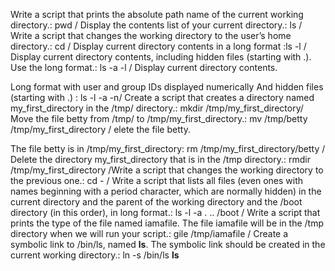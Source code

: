 Write a script that prints the absolute path name of the current working directory.: pwd / Display the contents list of your current directory.: ls / Write a script that changes the working directory to the user’s home directory.: cd / Display current directory contents in a long format :ls -l / Display current directory contents, including hidden files (starting with .). Use the long format.: ls -a -l / Display current directory contents.

Long format
with user and group IDs displayed numerically
And hidden files (starting with .) : ls -l -a -n/ Create a script that creates a directory named my_first_directory in the /tmp/ directory.: mkdir /tmp/my_first_directory/ Move the file betty from /tmp/ to /tmp/my_first_directory.: mv /tmp/betty /tmp/my_first_directory / elete the file betty.

The file betty is in /tmp/my_first_directory: rm /tmp/my_first_directory/betty / Delete the directory my_first_directory that is in the /tmp directory.: rmdir /tmp/my_first_directory /Write a script that changes the working directory to the previous one.: cd - / Write a script that lists all files (even ones with names beginning with a period character, which are normally hidden) in the current directory and the parent of the working directory and the /boot directory (in this order), in long format.: ls -l -a . .. /boot / Write a script that prints the type of the file named iamafile. The file iamafile will be in the /tmp directory when we will run your script.: gile /tmp/iamafile / Create a symbolic link to /bin/ls, named __ls__. The symbolic link should be created in the current working directory.: ln -s /bin/ls __ls__
